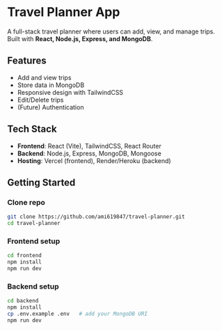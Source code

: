 # Travel Planner App

A full-stack travel planner where users can add, view, and manage trips.  
Built with **React, Node.js, Express, and MongoDB**.

## Features
- Add and view trips
- Store data in MongoDB
- Responsive design with TailwindCSS
- Edit/Delete trips
- (Future) Authentication

## Tech Stack
- **Frontend**: React (Vite), TailwindCSS, React Router
- **Backend**: Node.js, Express, MongoDB, Mongoose
- **Hosting**: Vercel (frontend), Render/Heroku (backend)

## Getting Started

### Clone repo
  ```bash
  git clone https://github.com/ami619847/travel-planner.git
  cd travel-planner
  ```

### Frontend setup
  ```bash
  cd frontend
  npm install
  npm run dev
  ```

### Backend setup
  ```bash
  cd backend
  npm install
  cp .env.example .env   # add your MongoDB URI
  npm run dev
  ```
